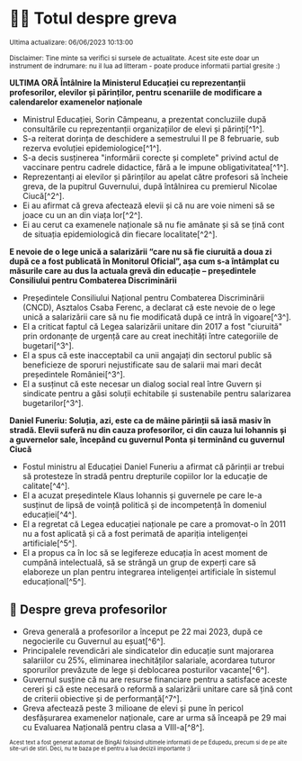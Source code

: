 # 👩‍🏫 Totul despre greva
<sub>Ultima actualizare: 06/06/2023 10:13:00</sub>

<sub>Disclaimer: Tine minte sa verifici si sursele de actualitate. Acest site este doar un instrument de indrumare: nu il lua ad litteram - poate produce informatii partial gresite :)</sub>

**ULTIMA ORĂ Întâlnire la Ministerul Educației cu reprezentanții profesorilor, elevilor și părinților, pentru scenariile de modificare a calendarelor examenelor naționale**
- Ministrul Educației, Sorin Câmpeanu, a prezentat concluziile după consultările cu reprezentanții organizațiilor de elevi și părinți[^1^].
- S-a reiterat dorința de deschidere a semestrului II pe 8 februarie, sub rezerva evoluției epidemiologice[^1^].
- S-a decis susținerea "informării corecte și complete" privind actul de vaccinare pentru cadrele didactice, fără a le impune obligativitatea[^1^].
- Reprezentanți ai elevilor și părinților au apelat către profesori să încheie greva, de la pupitrul Guvernului, după întâlnirea cu premierul Nicolae Ciucă[^2^].
- Ei au afirmat că greva afectează elevii și că nu are voie nimeni să se joace cu un an din viața lor[^2^].
- Ei au cerut ca examenele naționale să nu fie amânate și să se țină cont de situația epidemiologică din fiecare localitate[^2^].

**E nevoie de o lege unică a salarizării “care nu să fie ciuruită a doua zi după ce a fost publicată în Monitorul Oficial”, așa cum s-a întâmplat cu măsurile care au dus la actuala grevă din educație – președintele Consiliului pentru Combaterea Discriminării**
- Președintele Consiliului Național pentru Combaterea Discriminării (CNCD), Asztalos Csaba Ferenc, a declarat că este nevoie de o lege unică a salarizării care să nu fie modificată după ce intră în vigoare[^3^].
- El a criticat faptul că Legea salarizării unitare din 2017 a fost "ciuruită" prin ordonanțe de urgență care au creat inechități între categoriile de bugetari[^3^].
- El a spus că este inacceptabil ca unii angajați din sectorul public să beneficieze de sporuri nejustificate sau de salarii mai mari decât președintele României[^3^].
- El a susținut că este necesar un dialog social real între Guvern și sindicate pentru a găsi soluții echitabile și sustenabile pentru salarizarea bugetarilor[^3^].

**Daniel Funeriu: Soluția, azi, este ca de mâine părinții să iasă masiv în stradă. Elevii suferă nu din cauza profesorilor, ci din cauza lui Iohannis și a guvernelor sale, începând cu guvernul Ponta și terminând cu guvernul Ciucă**
- Fostul ministru al Educației Daniel Funeriu a afirmat că părinții ar trebui să protesteze în stradă pentru drepturile copiilor lor la educație de calitate[^4^].
- El a acuzat președintele Klaus Iohannis și guvernele pe care le-a susținut de lipsă de voință politică și de incompetență în domeniul educației[^4^].
- El a regretat că Legea educației naționale pe care a promovat-o în 2011 nu a fost aplicată și că a fost perimată de apariția inteligenței artificiale[^5^].
- El a propus ca în loc să se legifereze educația în acest moment de cumpănă intelectuală, să se strângă un grup de experți care să elaboreze un plan pentru integrarea inteligenței artificiale în sistemul educațional[^5^].

## 🏫 Despre greva profesorilor
- Greva generală a profesorilor a început pe 22 mai 2023, după ce negocierile cu Guvernul au eșuat[^6^].
- Principalele revendicări ale sindicatelor din educație sunt majorarea salariilor cu 25%, eliminarea inechităților salariale, acordarea tuturor sporurilor prevăzute de lege și deblocarea posturilor vacante[^6^].
- Guvernul susține că nu are resurse financiare pentru a satisface aceste cereri și că este necesară o reformă a salarizării unitare care să țină cont de criterii obiective și de performanță[^7^].
- Greva afectează peste 3 milioane de elevi și pune în pericol desfășurarea examenelor naționale, care ar urma să înceapă pe 29 mai cu Evaluarea Națională pentru clasa a VIII-a[^8^].


<sub><sub>Acest text a fost generat automat de BingAI folosind ultimele informatii de pe Edupedu, precum si de pe alte site-uri de stiri. Deci, nu te baza pe el pentru a lua decizii importante :)</sub></sub>
